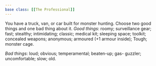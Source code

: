 ```yaml
---
base class: [[The Professional]]
---
```

You have a truck, van, or car built for monster hunting. Choose two good things and one bad thing about it. 
*Good things*: roomy; surveillance gear; fast; stealthy; intimidating; classic; medical kit; sleeping space; toolkit; concealed weapons; anonymous; armoured (+1 armour inside); Tough; monster cage.

*Bad things*: loud; obvious; temperamental; beaten-up; gas-  guzzler; uncomfortable; slow; old.

